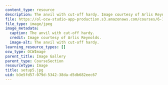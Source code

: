 ```yaml
---
content_type: resource
description: The anvil with cut-off hardy. Image courtesy of Arlis Reynolds.
file: https://ol-ocw-studio-app-production.s3.amazonaws.com/courses/6-163-strobe-project-laboratory-fall-2005/b3e5fd57079d534238dad5db682eec67_setup5.jpg
file_type: image/jpeg
image_metadata:
  caption: The anvil with cut-off hardy.
  credit: Image courtesy of Arlis Reynolds.
  image-alt: The anvil with cut-off hardy.
learning_resource_types: []
ocw_type: OCWImage
parent_title: Image Gallery
parent_type: CourseSection
resourcetype: Image
title: setup5.jpg
uid: b3e5fd57-079d-5342-38da-d5db682eec67
---
```

